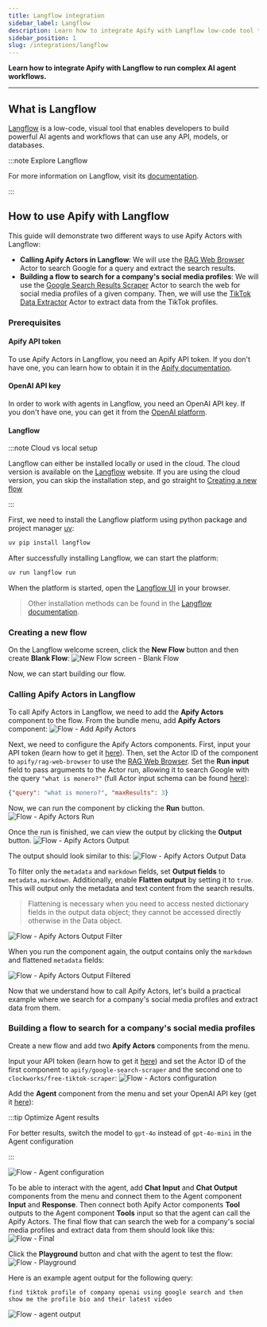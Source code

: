 ```yaml
---
title: Langflow integration
sidebar_label: Langflow
description: Learn how to integrate Apify with Langflow low-code tool to build powerful AI agents and workflows that can use any API, model, or database.
sidebar_position: 1
slug: /integrations/langflow
---
```


**Learn how to integrate Apify with Langflow to run complex AI agent workflows.**

---

## What is Langflow

[Langflow](https://langflow.org/) is a low-code, visual tool that enables developers to build powerful AI agents and workflows that can use any API, models, or databases.

:::note Explore Langflow

For more information on Langflow, visit its [documentation](https://docs.langflow.org/).

:::

## How to use Apify with Langflow

This guide will demonstrate two different ways to use Apify Actors with Langflow:

- **Calling Apify Actors in Langflow**: We will use the [RAG Web Browser](https://apify.com/apify/rag-web-browser) Actor to search Google for a query and extract the search results.
- **Building a flow to search for a company's social media profiles**: We will use the [Google Search Results Scraper](https://apify.com/apify/google-search-scraper) Actor to search the web for social media profiles of a given company. Then, we will use the [TikTok Data Extractor](https://apify.com/clockworks/free-tiktok-scraper) Actor to extract data from the TikTok profiles.

### Prerequisites

#### Apify API token

To use Apify Actors in Langflow, you need an Apify API token. If you don't have one, you can learn how to obtain it in the [Apify documentation](https://docs.apify.com/platform/integrations/api).

#### OpenAI API key

In order to work with agents in Langflow, you need an OpenAI API key. If you don't have one, you can get it from the [OpenAI platform](https://platform.openai.com/account/api-keys).

#### Langflow

:::note Cloud vs local setup

Langflow can either be installed locally or used in the cloud. The cloud version is available on the [Langflow](http://langflow.org/) website. If you are using the cloud version, you can skip the installation step, and go straight to [Creating a new flow](#creating-a-new-flow)

:::

First, we need to install the Langflow platform using python package and project manager [uv](https://docs.astral.sh/uv/):

```bash
uv pip install langflow
```

After successfully installing Langflow, we can start the platform:

```bash
uv run langflow run
```

When the platform is started, open the [Langflow UI](http://127.0.0.1:7860) in your browser.

> Other installation methods can be found in the [Langflow documentation](https://docs.langflow.org/get-started-installation).

### Creating a new flow

On the Langflow welcome screen, click the **New Flow** button and then create **Blank Flow**:
![New Flow screen - Blank Flow](../images/langflow/new_blank_flow.png)

Now, we can start building our flow.

### Calling Apify Actors in Langflow

To call Apify Actors in Langflow, we need to add the **Apify Actors** component to the flow.
From the bundle menu, add **Apify Actors** component:
![Flow - Add Apify Actors](../images/langflow/bundles_apify.png)

Next, we need to configure the Apify Actors components. First, input your API token (learn how to get it [here](https://docs.apify.com/platform/integrations/api)). Then, set the Actor ID of the component to `apify/rag-web-browser` to use the [RAG Web Browser](https://apify.com/apify/rag-web-browser). Set the **Run input** field to pass arguments to the Actor run, allowing it to search Google with the query `"what is monero?"` (full Actor input schema can be found [here](https://apify.com/apify/rag-web-browser/input-schema)):

```json
{"query": "what is monero?", "maxResults": 3}
```

Now, we can run the component by clicking the **Run** button.
![Flow - Apify Actors Run](../images/langflow/apify_actors_run.png)

Once the run is finished, we can view the output by clicking the **Output** button.
![Flow - Apify Actors Output](../images/langflow/apify_actors_output.png)

The output should look similar to this:
![Flow - Apify Actors Output Data](../images/langflow/apify_actors_output_data.png)

To filter only the `metadata` and `markdown` fields, set **Output fields** to `metadata,markdown`. Additionally, enable **Flatten output** by setting it to `true`. This will output only the metadata and text content from the search results.
> Flattening is necessary when you need to access nested dictionary fields in the output data object; they cannot be accessed directly otherwise in the Data object.

![Flow - Apify Actors Output Filter](../images/langflow/apify_actors_output_filter.png)

When you run the component again, the output contains only the `markdown` and flattened `metadata` fields:

![Flow - Apify Actors Output Filtered](../images/langflow/apify_actors_output_data_filtered.png)

Now that we understand how to call Apify Actors, let's build a practical example where we search for a company's social media profiles and extract data from them.

### Building a flow to search for a company's social media profiles

Create a new flow and add two **Apify Actors** components from the menu.

Input your API token (learn how to get it [here](https://docs.apify.com/platform/integrations/api)) and set the Actor ID of the first component to `apify/google-search-scraper` and the second one to `clockworks/free-tiktok-scraper`:
![Flow - Actors configuration](../images/langflow/apify_actors_configuration.png)

Add the **Agent** component from the menu and set your OpenAI API key (get it [here](https://platform.openai.com/account/api-keys)):

:::tip Optimize Agent results

For better results, switch the model to `gpt-4o` instead of `gpt-4o-mini` in the Agent configuration

:::

![Flow - Agent configuration](../images/langflow/agent_configuration.png)

To be able to interact with the agent, add **Chat Input** and **Chat Output** components from the menu and connect them to the Agent component **Input** and **Response**.
Then connect both Apify Actor components **Tool** outputs to the Agent component **Tools** input so that the agent can call the Apify Actors. The final flow that can search the web for a company's social media profiles and extract data from them should look like this:
![Flow - Final](../images/langflow/flow.png)

Click the **Playground** button and chat with the agent to test the flow:
![Flow - Playground](../images/langflow/playground.png)

Here is an example agent output for the following query:

```text
find tiktok profile of company openai using google search and then show me the profile bio and their latest video
```

![Flow - agent output](../images/langflow/agent_output.png)
